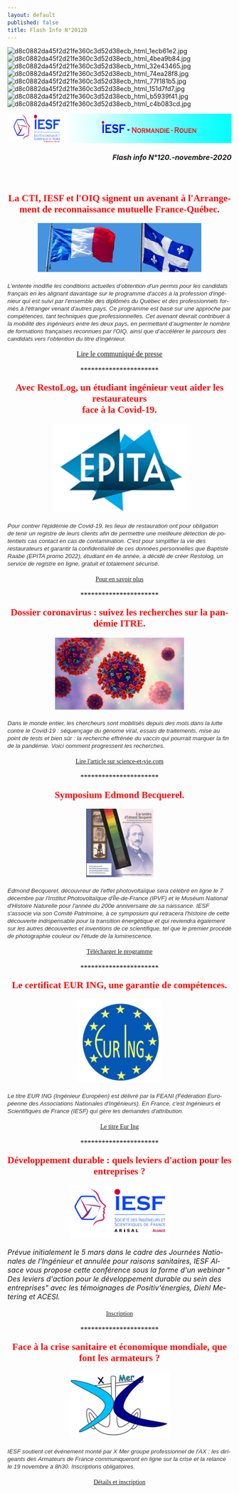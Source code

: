 ```yaml
---
layout: default
published: false
title: Flash Info N°20120
---
```


![d8c0882da45f2d21fe360c3d52d38ecb_html_1ecb61e2.jpg]({{site.baseurl}}/media/d8c0882da45f2d21fe360c3d52d38ecb_html_1ecb61e2.jpg)
![d8c0882da45f2d21fe360c3d52d38ecb_html_4bea9b84.jpg]({{site.baseurl}}/media/d8c0882da45f2d21fe360c3d52d38ecb_html_4bea9b84.jpg)
![d8c0882da45f2d21fe360c3d52d38ecb_html_32e43465.jpg]({{site.baseurl}}/media/d8c0882da45f2d21fe360c3d52d38ecb_html_32e43465.jpg)
![d8c0882da45f2d21fe360c3d52d38ecb_html_74ea28f8.jpg]({{site.baseurl}}/media/d8c0882da45f2d21fe360c3d52d38ecb_html_74ea28f8.jpg)
![d8c0882da45f2d21fe360c3d52d38ecb_html_77f181b5.jpg]({{site.baseurl}}/media/d8c0882da45f2d21fe360c3d52d38ecb_html_77f181b5.jpg)
![d8c0882da45f2d21fe360c3d52d38ecb_html_151d7fd7.jpg]({{site.baseurl}}/media/d8c0882da45f2d21fe360c3d52d38ecb_html_151d7fd7.jpg)
![d8c0882da45f2d21fe360c3d52d38ecb_html_b5939f41.jpg]({{site.baseurl}}/media/d8c0882da45f2d21fe360c3d52d38ecb_html_b5939f41.jpg)
![d8c0882da45f2d21fe360c3d52d38ecb_html_c4b083cd.jpg]({{site.baseurl}}/media/d8c0882da45f2d21fe360c3d52d38ecb_html_c4b083cd.jpg)


</HEAD>
<BODY LANG="fr-FR" LINK="#0000ff" DIR="LTR">
<P ALIGN=CENTER STYLE="margin-bottom: 0.19in"><IMG SRC="/media/d8c0882da45f2d21fe360c3d52d38ecb_html_74ea28f8.jpg" NAME="Image 2" ALIGN=BOTTOM WIDTH=680 HEIGHT=66 BORDER=0></P>
<P ALIGN=RIGHT STYLE="margin-bottom: 0.19in"><FONT SIZE=3><I><B>Flash
info N°120.-novembre-2020</B></I></FONT></P>
<P ALIGN=CENTER STYLE="margin-bottom: 0.19in"><BR><BR>
</P>
<P ALIGN=CENTER STYLE="margin-bottom: 0.19in"><FONT COLOR="#ff0000"><FONT FACE="Engravers MT, serif"><FONT SIZE=4 STYLE="font-size: 16pt"><B>La
CTI, IESF et l'OIQ signent un avenant à l'Arrangement de
reconnaissance mutuelle France-Québec.</B></FONT></FONT></FONT></P>
<P ALIGN=CENTER STYLE="margin-bottom: 0.19in"><IMG SRC="/media/d8c0882da45f2d21fe360c3d52d38ecb_html_32e43465.jpg" NAME="Image 1" ALIGN=BOTTOM WIDTH=368 HEIGHT=110 BORDER=0></P>
<P STYLE="margin-bottom: 0.19in"><EM><FONT COLOR="#333333"><FONT FACE="Arial, serif"><FONT SIZE=2 STYLE="font-size: 10pt">L'entente
modifie les conditions actuelles d’obtention d’un permis pour les
candidats français en les alignant davantage sur le programme
d'accès à la profession d'ingénieur qui est suivi par l'ensemble
des diplômés du Québec et des professionnels formés à l'étranger
venant d'autres pays. Ce programme est basé sur une approche par
compétences, tant techniques que professionnelles.&nbsp;Cet avenant
devrait contribuer à la mobilité des ingénieurs entre les deux
pays, en permettant d’augmenter le nombre de formations françaises
reconnues par l'OIQ, ainsi que d’accélérer le parcours des
candidats vers l’obtention du titre d'ingénieur.</FONT></FONT></FONT></EM></P>
<P ALIGN=CENTER STYLE="margin-bottom: 0.19in"><A HREF="https://www.iesf.fr/offres/doc_inline_src/752/201022_AvenantARM.pdf"><FONT FACE="Calibri, serif"><FONT SIZE=3>Lire
le communiqué de presse</FONT></FONT></A></P>
<P ALIGN=CENTER STYLE="margin-bottom: 0.19in"><FONT COLOR="#000000"><FONT FACE="Calibri, serif"><FONT SIZE=3>**********************</FONT></FONT></FONT></P>
<P ALIGN=CENTER STYLE="margin-bottom: 0.19in"><FONT COLOR="#ff0000"><FONT FACE="Engravers MT, serif"><FONT SIZE=4 STYLE="font-size: 16pt"><B>Avec
RestoLog, un étudiant ingénieur veut aider les restaurateurs <BR>face
à la Covid-19.</B></FONT></FONT></FONT></P>
<P ALIGN=CENTER STYLE="margin-bottom: 0.19in"><IMG SRC="/media/d8c0882da45f2d21fe360c3d52d38ecb_html_4bea9b84.jpg" NAME="Image 3" ALIGN=BOTTOM WIDTH=302 HEIGHT=199 BORDER=0></P>
<P STYLE="margin-bottom: 0.19in"><EM><FONT COLOR="#333333"><FONT FACE="Arial, serif"><FONT SIZE=2 STYLE="font-size: 10pt">Pour
contrer l'épidémie de Covid-19, les lieux de restauration ont pour
obligation de&nbsp;tenir un registre de leurs clients&nbsp;afin de
permettre une meilleure détection de potentiels cas contact en cas
de contamination. C'est pour simplifier la vie des
restaurateurs&nbsp;et&nbsp;garantir la confidentialité de ces
données personnelles que Baptiste Raabe (EPITA promo 2022), étudiant
en&nbsp;4e année, a décidé de créer Restolog, un service de
registre en ligne, gratuit et totalement sécurisé.</FONT></FONT></FONT></EM></P>
<P ALIGN=CENTER STYLE="margin-bottom: 0.19in"><A HREF="https://newsroom.ionis-group.com/2020/10/27/un-etudiant-apporte-son-soutien-aux-restaurateurs-il-concoit-restolog-un-service-de-registre-en-ligne-gratuit-et-securise/"><FONT FACE="Calibri, serif">Pour
en savoir plus</FONT></A></P>
<P ALIGN=CENTER STYLE="margin-bottom: 0.19in"><FONT COLOR="#000000"><FONT FACE="Calibri, serif"><FONT SIZE=3>**********************</FONT></FONT></FONT></P>
<P ALIGN=CENTER STYLE="margin-bottom: 0.19in"><FONT COLOR="#ff0000"><FONT FACE="Engravers MT, serif"><FONT SIZE=4 STYLE="font-size: 16pt"><B>Dossier
coronavirus : suivez les recherches sur la pandémie ITRE.</B></FONT></FONT></FONT></P>
<P ALIGN=CENTER STYLE="margin-bottom: 0.19in"><IMG SRC="/media/d8c0882da45f2d21fe360c3d52d38ecb_html_1ecb61e2.jpg" NAME="Image 4" ALIGN=BOTTOM WIDTH=290 HEIGHT=162 BORDER=0></P>
<P STYLE="margin-bottom: 0.19in"><EM><FONT COLOR="#333333"><FONT FACE="Arial, serif"><FONT SIZE=2 STYLE="font-size: 10pt">Dans
le monde entier, les chercheurs sont mobilisés depuis des mois dans
la lutte contre le Covid-19 : séquençage du génome viral, essais
de traitements, mise au point de tests et bien sûr : la recherche
effrénée du vaccin qui pourrait marquer la fin de la pandémie.
Voici comment progressent les recherches.</FONT></FONT></FONT></EM></P>
<P ALIGN=CENTER STYLE="margin-bottom: 0.19in"><A HREF="https://www.science-et-vie.com/coronavirus-suivez-les-recherches-sur-l-epidemie-54026"><FONT FACE="Calibri, serif">Lire
l'article sur science-et-vie.com</FONT></A></P>
<P ALIGN=CENTER STYLE="margin-bottom: 0.19in"><FONT COLOR="#000000"><FONT FACE="Calibri, serif"><FONT SIZE=3>**********************</FONT></FONT></FONT></P>
<P ALIGN=CENTER STYLE="margin-bottom: 0.19in"><FONT COLOR="#ff0000"><FONT FACE="Engravers MT, serif"><FONT SIZE=4 STYLE="font-size: 16pt"><B>Symposium
Edmond Becquerel.</B></FONT></FONT></FONT></P>
<P ALIGN=CENTER STYLE="margin-bottom: 0.19in"><IMG SRC="/media/d8c0882da45f2d21fe360c3d52d38ecb_html_151d7fd7.jpg" NAME="Image 5" ALIGN=BOTTOM WIDTH=151 HEIGHT=154 BORDER=0></P>
<P STYLE="margin-bottom: 0.19in"><EM><FONT COLOR="#333333"><FONT FACE="Arial, serif"><FONT SIZE=2 STYLE="font-size: 10pt">Edmond
Becquerel, découvreur de l'effet photovoltaïque sera célébré en
ligne le 7 décembre par l'Institut Photovoltaïque d'Île-de-France
(IPVF) et le Muséum National d'Histoire Naturelle pour l'année du
200e anniversaire de sa naissance.&nbsp;IESF s'associe&nbsp;via son
Comité Patrimoine, à ce symposium qui retracera l'histoire de cette
découverte indispensable pour la transition énergétique et qui
reviendra également sur les autres découvertes et inventions de ce
scientifique, tel que le premier procédé de photographie couleur ou
l'étude de la luminescence.</FONT></FONT></FONT></EM></P>
<P ALIGN=CENTER STYLE="margin-bottom: 0.19in"><A HREF="https://www.iesf.fr/offres/file_inline_src/752/752_E_51208_5f969b5e5a32f_1.pdf"><FONT FACE="Calibri, serif">Télécharger
le programme</FONT></A></P>
<P ALIGN=CENTER STYLE="margin-bottom: 0.19in"><FONT COLOR="#000000"><FONT FACE="Calibri, serif"><FONT SIZE=3>**********************</FONT></FONT></FONT></P>
<P ALIGN=CENTER STYLE="margin-bottom: 0.19in"><FONT COLOR="#ff0000"><FONT FACE="Engravers MT, serif"><FONT SIZE=4 STYLE="font-size: 16pt"><B>Le
certificat EUR ING, une garantie de compétences.</B></FONT></FONT></FONT></P>
<P ALIGN=CENTER STYLE="margin-bottom: 0.19in"><IMG SRC="/media/d8c0882da45f2d21fe360c3d52d38ecb_html_c4b083cd.jpg" NAME="Image 6" ALIGN=BOTTOM WIDTH=189 HEIGHT=188 BORDER=0></P>
<P STYLE="margin-bottom: 0.19in"><EM><FONT COLOR="#333333"><FONT FACE="Arial, serif"><FONT SIZE=2 STYLE="font-size: 10pt">Le
titre EUR ING (Ingénieur Européen) est délivré par la FEANI
(Fédération Européenne des Associations Nationales d'Ingénieurs).
En France, c'est Ingénieurs et Scientifiques de France (IESF) qui
gère les demandes d'attribution.</FONT></FONT></FONT></EM></P>
<P ALIGN=CENTER STYLE="margin-bottom: 0.19in"><A HREF="https://www.iesf.fr/752_p_43316/titre-eur-ing.html"><FONT FACE="Calibri, serif">Le
titre Eur Ing</FONT></A></P>
<P ALIGN=CENTER STYLE="margin-bottom: 0.19in"><FONT COLOR="#000000"><FONT FACE="Calibri, serif"><FONT SIZE=3>**********************</FONT></FONT></FONT></P>
<P ALIGN=CENTER STYLE="margin-bottom: 0.19in"><FONT COLOR="#ff0000"><FONT FACE="Engravers MT, serif"><FONT SIZE=4 STYLE="font-size: 16pt"><B>Développement
durable : quels leviers d'action pour les entreprises ?</B></FONT></FONT></FONT></P>
<P ALIGN=CENTER STYLE="margin-bottom: 0.19in"><IMG SRC="/media/d8c0882da45f2d21fe360c3d52d38ecb_html_b5939f41.jpg" NAME="Image 7" ALIGN=BOTTOM WIDTH=227 HEIGHT=120 BORDER=0></P>
<P STYLE="margin-bottom: 0.19in"><FONT SIZE=3><I>Prévue initialement
le 5 mars dans le cadre des Journées Nationales de l'Ingénieur et
annulée pour raisons sanitaires, IESF Alsace vous propose cette
conférence sous la forme d'un webinar &quot; Des leviers d'action
pour le développement durable au sein des entreprises&quot; avec les
témoignages de Positiv'énergies, Diehl Metering et ACESI.</I></FONT></P>
<P ALIGN=CENTER STYLE="margin-bottom: 0.19in"><A HREF="https://www.eventbrite.fr/e/billets-les-webinars-iesf-alsace-developpement-durable-124003573025"><FONT FACE="Calibri, serif">Inscription</FONT></A></P>
<P ALIGN=CENTER STYLE="margin-bottom: 0.19in"><FONT COLOR="#000000"><FONT FACE="Calibri, serif"><FONT SIZE=3>**********************</FONT></FONT></FONT></P>
<P ALIGN=CENTER STYLE="margin-bottom: 0.19in"><FONT COLOR="#ff0000"><FONT FACE="Engravers MT, serif"><FONT SIZE=4 STYLE="font-size: 16pt"><B>Face
à la crise sanitaire et économique mondiale, que font les armateurs
?</B></FONT></FONT></FONT></P>
<P ALIGN=CENTER STYLE="margin-bottom: 0.19in"><IMG SRC="/media/d8c0882da45f2d21fe360c3d52d38ecb_html_77f181b5.jpg" NAME="Image 8" ALIGN=BOTTOM WIDTH=227 HEIGHT=148 BORDER=0></P>
<P STYLE="margin-bottom: 0.19in"><EM><FONT COLOR="#333333"><FONT FACE="Arial, serif"><FONT SIZE=2 STYLE="font-size: 10pt">IESF
soutient cet événement monté par X Mer groupe professionnel de
l'AX : les dirigeants des Armateurs de France communiqueront en ligne
sur la crise et la relance le 19 novembre à 8h30. Inscriptions
obligatoires.</FONT></FONT></FONT></EM></P>
<P ALIGN=CENTER STYLE="margin-bottom: 0.19in"><A HREF="https://www.weezevent.com/matinee-x-mer-avec-les-armateurs-de-france"><FONT FACE="Calibri, serif">Détails
et inscription</FONT></A></P>
<P ALIGN=CENTER STYLE="margin-bottom: 0.19in"><BR><BR>
</P>
</BODY>
